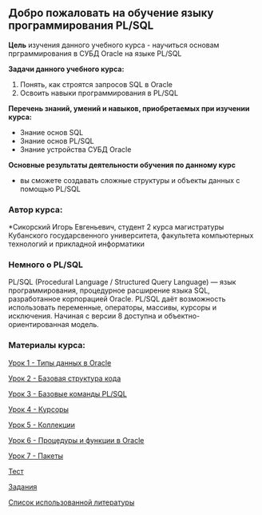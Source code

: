 ## Добро пожаловать на обучение языку программирования PL/SQL

**Цель** изучения данного учебного курса - научиться основам прграммирования в СУБД Oracle на языке PL/SQL

**Задачи данного учебного курса:**
  1. Понять, как строятся запросов SQL в Oracle
  2. Освоить навыки программирования в PL/SQL

**Перечень знаний, умений и навыков, приобретаемых при изучении курса:**
- Знание основ SQL
- Знание основ PL/SQL
- Знание устройства СУБД Oracle 

**Основные результаты деятельности обучения по данному курс**
- вы сможете создавать сложные структуры и объекты данных с помощью PL/SQL
### Автор курса:
*Сикорский Игорь Евгеньевич, студент 2 курса магистратуры Кубанского государсвенного университета, 
факультета компьютерных технологий и прикладной информатики 
### Немного о PL/SQL
PL/SQL (Procedural Language / Structured Query Language) — язык программирования, процедурное расширение языка SQL, разработанное корпорацией Oracle. PL/SQL даёт возможность использовать переменные, операторы, массивы, курсоры и исключения. Начиная с версии 8 доступна и объектно-ориентированная модель.

### Материалы курса:

[Урок 1 - Типы данных в Oracle](Articles/lesson_1.md)

[Урок 2 - Базовая структура кода](Articles/lesson_2.md)

[Урок 3 - Базовые команды PL/SQL](Articles/lesson_3.md)

[Урок 4 - Курсоры](Articles/lesson_4.md)

[Урок 5 - Коллекции](Articles/lesson_5.md)

[Урок 6 - Процедуры и функции в Oracle](Articles/lesson_6.md)

[Урок 7 - Пакеты](Articles/lesson_7.md)

[Тест](https://docs.google.com/forms/d/e/1FAIpQLSdrYM-WmhFIaXIYNoQGB4vg0Z37FNJYQEvpNQe1yB3CQ22XWQ/viewform)

[Задания](Articles/tasks.md)

[Список использованной литературы](Articles/list_sources.md)
